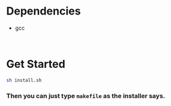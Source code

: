# Dependencies
- gcc
<br>

# Get Started
```bash
sh install.sh
```
### Then you can just type ```makefile``` as the installer says.
